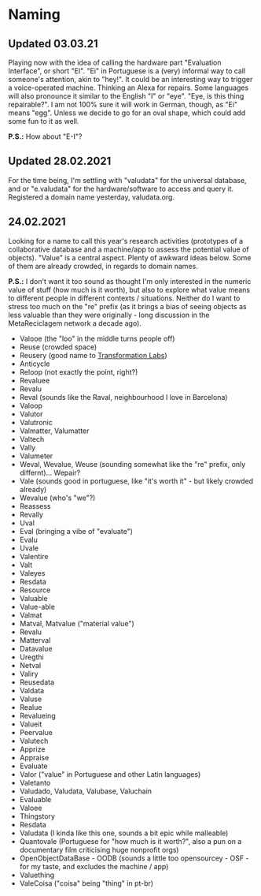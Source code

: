 # Naming

## Updated 03.03.21

Playing now with the idea of calling the hardware part "Evaluation Interface", or short "EI". "Ei" in Portuguese is a (very) informal way to call someone's attention, akin to "hey!". It could be an interesting way to trigger a voice-operated machine. Thinking an Alexa for repairs. Some languages will also pronounce it similar to the English "I" or "eye". "Eye, is this thing repairable?". I am not 100% sure it will work in German, though, as "Ei"
 means "egg". Unless we decide to go for an oval shape, which could add some fun to it as well.

 **P.S.:** How about "E-I"?

## Updated 28.02.2021

For the time being, I'm settling with "valudata" for the universal database, and or "e.valudata" for the hardware/software to access and query it. Registered a domain name yesterday, valudata.org.

## 24.02.2021

Looking for a name to call this year's research activities (prototypes of a collaborative database and a machine/app to assess the potential value of objects). "Value" is a central aspect. Plenty of awkward ideas below. Some of them are already crowded, in regards to domain names.

**P.S.:** I don't want it too sound as thought I'm only interested in the numeric value of stuff (how much is it worth), but also to explore what value means to different people in different contexts / situations. Neither do I want to stress too much on the "re" prefix (as it brings a bias of seeing objects as less valuable than they were originally - long discussion in the MetaReciclagem network a decade ago).

- Valooe (the "loo" in the middle turns people off)
- Reuse (crowded space)
- Reusery (good name to [Transformation Labs](https://is.efeefe.me/concepts/transformation-lab))
- Anticycle
- Reloop (not exactly the point, right?)
- Revaluee
- Revalu
- Reval (sounds like the Raval, neighbourhood I love in Barcelona)
- Valoop
- Valutor
- Valutronic
- Valmatter, Valumatter
- Valtech
- Vally
- Valumeter
- Weval, Wevalue, Weuse (sounding somewhat like the "re" prefix, only differnt)... Wepair?
- Vale (sounds good in portuguese, like "it's worth it" - but likely crowded already)
- Wevalue (who's "we"?)
- Reassess
- Revally
- Uval
- Eval (bringing a vibe of "evaluate")
- Evalu
- Uvale
- Valentire
- Valt
- Valeyes
- Resdata
- Resource
- Valuable
- Value-able
- Valmat
- Matval, Matvalue ("material value")
- Revalu
- Matterval
- Datavalue
- Uregthi
- Netval
- Valiry
- Reusedata
- Valdata
- Valuse
- Realue
- Revalueing
- Valueit
- Peervalue
- Valutech
- Apprize
- Appraise
- Evaluate
- Valor ("value" in Portuguese and other Latin languages)
- Valetanto
- Valudado, Valudata, Valubase, Valuchain
- Evaluable
- Valoee
- Thingstory
- Resdata
- Valudata (I kinda like this one, sounds a bit epic while malleable)
- Quantovale (Portuguese for "how much is it worth?", also a pun on a documentary film criticising huge nonprofit orgs)
- OpenObjectDataBase - OODB (sounds a little too opensourcey - OSF - for my taste, and excludes the machine / app)
- Valuething
- ValeCoisa ("coisa" being "thing" in pt-br)
